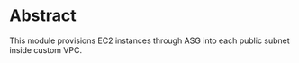 # Abstract

This module provisions EC2 instances through ASG into each public subnet inside custom VPC.